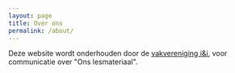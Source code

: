 ```yaml
---
layout: page
title: Over ons
permalink: /about/
---
```


Deze website wordt onderhouden door de [vakvereniging i&i](https://ieni.org),
voor communicatie over "Ons lesmateriaal".
